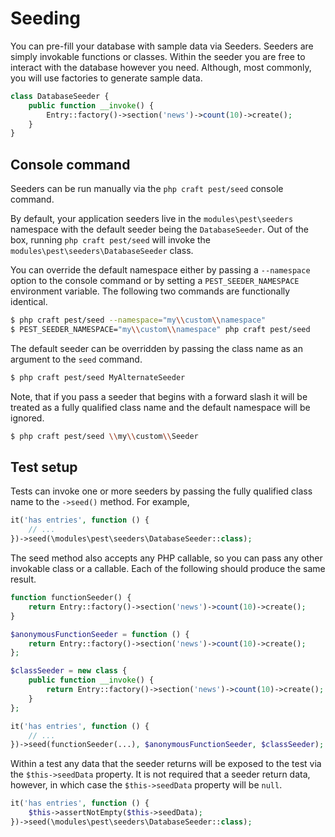 # Seeding

You can pre-fill your database with sample data via Seeders. Seeders are simply invokable functions
or classes. Within the seeder you are free to interact with the database however you need. Although, most
commonly, you will use factories to generate sample data.

```php
class DatabaseSeeder {
    public function __invoke() {
        Entry::factory()->section('news')->count(10)->create();
    }
}
```

## Console command

Seeders can be run manually via the `php craft pest/seed` console command.

By default, your application seeders live in the `modules\pest\seeders` namespace with the default seeder
being the `DatabaseSeeder`. Out of the box, running `php craft pest/seed` will invoke the
`modules\pest\seeders\DatabaseSeeder` class.

You can override the default namespace either by passing a `--namespace` option to the console command or by
setting a `PEST_SEEDER_NAMESPACE` environment variable. The following two commands are functionally identical.

```bash
$ php craft pest/seed --namespace="my\\custom\\namespace"
$ PEST_SEEDER_NAMESPACE="my\\custom\\namespace" php craft pest/seed
```

The default seeder can be overridden by passing the class name as an argument to the `seed` command.

```bash
$ php craft pest/seed MyAlternateSeeder
```

Note, that if you pass a seeder that begins with a forward slash it will be treated as a fully qualified class
name and the default namespace will be ignored.

```bash
$ php craft pest/seed \\my\\custom\\Seeder
```

## Test setup

Tests can invoke one or more seeders by passing the fully qualified class name to the `->seed()`
method. For example,

```php
it('has entries', function () {
    // ...
})->seed(\modules\pest\seeders\DatabaseSeeder::class);
```

The seed method also accepts any PHP callable, so you can pass any other invokable class or a
callable. Each of the following should produce the same result.

```php
function functionSeeder() {
    return Entry::factory()->section('news')->count(10)->create();
}

$anonymousFunctionSeeder = function () {
    return Entry::factory()->section('news')->count(10)->create();
};

$classSeeder = new class {
    public function __invoke() {
        return Entry::factory()->section('news')->count(10)->create();
    }
};

it('has entries', function () {
    // ...
})->seed(functionSeeder(...), $anonymousFunctionSeeder, $classSeeder);
```

Within a test any data that the seeder returns will be exposed to the test via the `$this->seedData` property. It is
not required that a seeder return data, however, in which case the `$this->seedData` property will be `null`.

```php
it('has entries', function () {
    $this->assertNotEmpty($this->seedData);
})->seed(\modules\pest\seeders\DatabaseSeeder::class);
```
